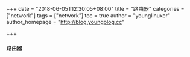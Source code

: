 +++
date = "2018-06-05T12:30:05+08:00"
title = "路由器"
categories = ["network"]
tags = ["network"]
toc = true
author = "younglinuxer"
author_homepage =  "http://blog.youngblog.cc"

+++
#### 路由器
